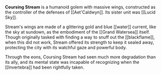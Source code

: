 **Coursing Stream** is a humanoid golem with massive wings, constructed as the controller of the defenses of [[Aet'Caldwyn]]. Its sister unit was [[Lucid Sky]].

Stream's wings are made of a glittering gold and blue [[water]] current, like the sky at sundown, as the embodiment of the [[Grand Watersea]] itself. Though originally tasked with finding a way to snuff out the [[blackflame]], when this did not work, Stream offered its strength to keep it sealed away, protecting the city with its watchful gaze and powerful body.

Through the eons, Coursing Stream had seen much more degradation than its ally, and its mental state was incapable of recognizing when the [[Invertebra]] had been rightfully taken.